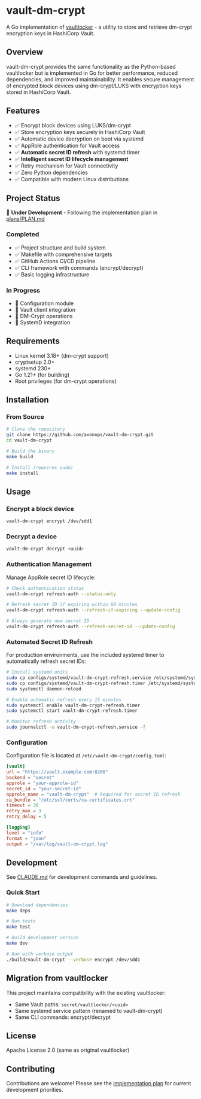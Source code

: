 # vault-dm-crypt

A Go implementation of [vaultlocker](https://github.com/openstack-charmers/vaultlocker) - a utility to store and
retrieve dm-crypt encryption keys in HashiCorp Vault.

## Overview

vault-dm-crypt provides the same functionality as the Python-based vaultlocker but is implemented in Go for better
performance, reduced dependencies, and improved maintainability. It enables secure management of encrypted block devices
using dm-crypt/LUKS with encryption keys stored in HashiCorp Vault.

## Features

- ✅ Encrypt block devices using LUKS/dm-crypt
- ✅ Store encryption keys securely in HashiCorp Vault
- ✅ Automatic device decryption on boot via systemd
- ✅ AppRole authentication for Vault access
- ✅ **Automatic secret ID refresh** with systemd timer
- ✅ **Intelligent secret ID lifecycle management**
- ✅ Retry mechanism for Vault connectivity
- ✅ Zero Python dependencies
- ✅ Compatible with modern Linux distributions

## Project Status

🚧 **Under Development** - Following the implementation plan in [plans/PLAN.md](plans/PLAN.md)

### Completed

- ✅ Project structure and build system
- ✅ Makefile with comprehensive targets
- ✅ GitHub Actions CI/CD pipeline
- ✅ CLI framework with commands (encrypt/decrypt)
- ✅ Basic logging infrastructure

### In Progress

- 🔄 Configuration module
- 🔄 Vault client integration
- 🔄 DM-Crypt operations
- 🔄 SystemD integration

## Requirements

- Linux kernel 3.18+ (dm-crypt support)
- cryptsetup 2.0+
- systemd 230+
- Go 1.21+ (for building)
- Root privileges (for dm-crypt operations)

## Installation

### From Source

```bash
# Clone the repository
git clone https://github.com/axonops/vault-dm-crypt.git
cd vault-dm-crypt

# Build the binary
make build

# Install (requires sudo)
make install
```

## Usage

### Encrypt a block device

```bash
vault-dm-crypt encrypt /dev/sdd1
```

### Decrypt a device

```bash
vault-dm-crypt decrypt <uuid>
```

### Authentication Management

Manage AppRole secret ID lifecycle:

```bash
# Check authentication status
vault-dm-crypt refresh-auth --status-only

# Refresh secret ID if expiring within 60 minutes
vault-dm-crypt refresh-auth --refresh-if-expiring --update-config

# Always generate new secret ID
vault-dm-crypt refresh-auth --refresh-secret-id --update-config
```

### Automated Secret ID Refresh

For production environments, use the included systemd timer to automatically refresh secret IDs:

```bash
# Install systemd units
sudo cp configs/systemd/vault-dm-crypt-refresh.service /etc/systemd/system/
sudo cp configs/systemd/vault-dm-crypt-refresh.timer /etc/systemd/system/
sudo systemctl daemon-reload

# Enable automatic refresh every 15 minutes
sudo systemctl enable vault-dm-crypt-refresh.timer
sudo systemctl start vault-dm-crypt-refresh.timer

# Monitor refresh activity
sudo journalctl -u vault-dm-crypt-refresh.service -f
```

### Configuration

Configuration file is located at `/etc/vault-dm-crypt/config.toml`:

```toml
[vault]
url = "https://vault.example.com:8200"
backend = "secret"
approle = "your-approle-id"
secret_id = "your-secret-id"
approle_name = "vault-dm-crypt"  # Required for secret ID refresh
ca_bundle = "/etc/ssl/certs/ca-certificates.crt"
timeout = 30
retry_max = 3
retry_delay = 5

[logging]
level = "info"
format = "json"
output = "/var/log/vault-dm-crypt.log"
```

## Development

See [CLAUDE.md](CLAUDE.md) for development commands and guidelines.

### Quick Start

```bash
# Download dependencies
make deps

# Run tests
make test

# Build development version
make dev

# Run with verbose output
./build/vault-dm-crypt --verbose encrypt /dev/sdd1
```

## Migration from vaultlocker

This project maintains compatibility with the existing vaultlocker:

- Same Vault paths: `secret/vaultlocker/<uuid>`
- Same systemd service pattern (renamed to vault-dm-crypt)
- Same CLI commands: encrypt/decrypt

## License

Apache License 2.0 (same as original vaultlocker)

## Contributing

Contributions are welcome! Please see the [implementation plan](plans/PLAN.md) for current development priorities.
